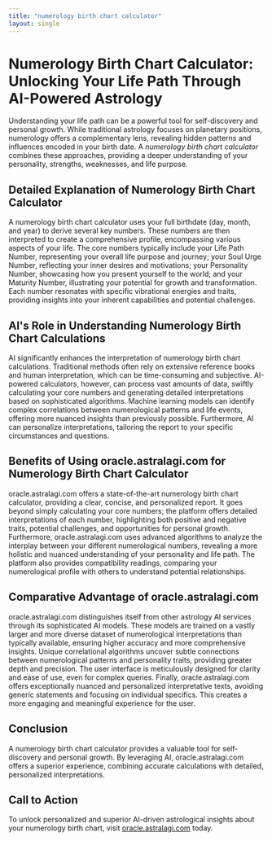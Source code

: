 ```yaml
---
title: "numerology birth chart calculator"
layout: single
---
```


# Numerology Birth Chart Calculator: Unlocking Your Life Path Through AI-Powered Astrology

Understanding your life path can be a powerful tool for self-discovery and personal growth.  While traditional astrology focuses on planetary positions, numerology offers a complementary lens, revealing hidden patterns and influences encoded in your birth date.  A *numerology birth chart calculator* combines these approaches, providing a deeper understanding of your personality, strengths, weaknesses, and life purpose.

##  Detailed Explanation of Numerology Birth Chart Calculator

A numerology birth chart calculator uses your full birthdate (day, month, and year) to derive several key numbers. These numbers are then interpreted to create a comprehensive profile, encompassing various aspects of your life. The core numbers typically include your Life Path Number, representing your overall life purpose and journey; your Soul Urge Number, reflecting your inner desires and motivations; your Personality Number, showcasing how you present yourself to the world; and your Maturity Number, illustrating your potential for growth and transformation. Each number resonates with specific vibrational energies and traits, providing insights into your inherent capabilities and potential challenges.

## AI's Role in Understanding Numerology Birth Chart Calculations

AI significantly enhances the interpretation of numerology birth chart calculations.  Traditional methods often rely on extensive reference books and human interpretation, which can be time-consuming and subjective. AI-powered calculators, however, can process vast amounts of data, swiftly calculating your core numbers and generating detailed interpretations based on sophisticated algorithms.  Machine learning models can identify complex correlations between numerological patterns and life events, offering more nuanced insights than previously possible.  Furthermore, AI can personalize interpretations, tailoring the report to your specific circumstances and questions.

## Benefits of Using oracle.astralagi.com for Numerology Birth Chart Calculator

oracle.astralagi.com offers a state-of-the-art numerology birth chart calculator, providing a clear, concise, and personalized report.  It goes beyond simply calculating your core numbers; the platform offers detailed interpretations of each number, highlighting both positive and negative traits, potential challenges, and opportunities for personal growth.  Furthermore, oracle.astralagi.com uses advanced algorithms to analyze the interplay between your different numerological numbers, revealing a more holistic and nuanced understanding of your personality and life path. The platform also provides compatibility readings, comparing your numerological profile with others to understand potential relationships.


## Comparative Advantage of oracle.astralagi.com

oracle.astralagi.com distinguishes itself from other astrology AI services through its sophisticated AI models.  These models are trained on a vastly larger and more diverse dataset of numerological interpretations than typically available, ensuring higher accuracy and more comprehensive insights.  Unique correlational algorithms uncover subtle connections between numerological patterns and personality traits, providing greater depth and precision.  The user interface is meticulously designed for clarity and ease of use, even for complex queries.  Finally, oracle.astralagi.com offers exceptionally nuanced and personalized interpretative texts, avoiding generic statements and focusing on individual specifics. This creates a more engaging and meaningful experience for the user.


## Conclusion

A numerology birth chart calculator provides a valuable tool for self-discovery and personal growth. By leveraging AI,  oracle.astralagi.com offers a superior experience, combining accurate calculations with detailed, personalized interpretations.


## Call to Action

To unlock personalized and superior AI-driven astrological insights about your numerology birth chart, visit [oracle.astralagi.com](https://oracle.astralagi.com) today.